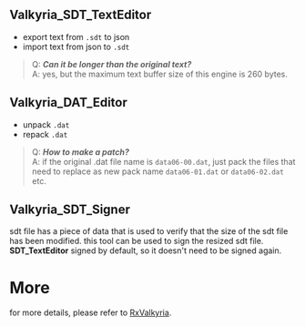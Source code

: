 ## Valkyria_SDT_TextEditor
 - export text from `.sdt` to json
 - import text from json to `.sdt`
> Q: ***Can it be longer than the original text?***  
> A: yes, but the maximum text buffer size of this engine is 260 bytes.

## Valkyria_DAT_Editor
 - unpack `.dat`
 - repack `.dat`
> Q: ***How to make a patch?***  
> A: if the original .dat file name is `data06-00.dat`, just pack the files that need to replace as new pack name `data06-01.dat` or `data06-02.dat` etc.

## Valkyria_SDT_Signer
sdt file has a piece of data that is used to verify that the size of the sdt file has been modified.
this tool can be used to sign the resized sdt file.
**SDT_TextEditor** signed by default, so it doesn't need to be signed again.

# More
for more details, please refer to [RxValkyria](https://github.com/ZQF-ReVN/RxValkyria).
